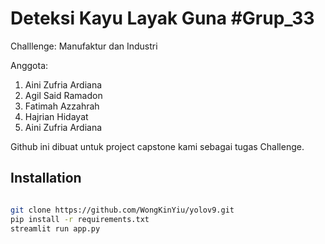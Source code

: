 # Deteksi Kayu Layak Guna #Grup_33

Challlenge: Manufaktur dan Industri

Anggota: 
1. Aini Zufria Ardiana
2. Agil Said Ramadon
3. Fatimah Azzahrah
4. Hajrian Hidayat
5. Aini Zufria Ardiana

Github ini dibuat untuk project capstone kami sebagai tugas Challenge.

## Installation

```bash

git clone https://github.com/WongKinYiu/yolov9.git
pip install -r requirements.txt
streamlit run app.py
